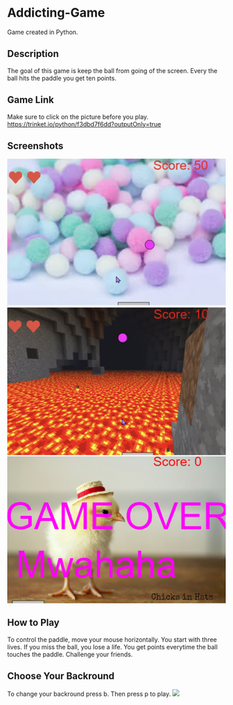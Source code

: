 # Addicting-Game
Game created in Python.

## Description
The goal of this game is keep the ball from going of the screen.
Every the ball hits the paddle you get ten points.

## Game Link
Make sure to click on the picture before you play.
https://trinket.io/python/f3dbd7f6dd?outputOnly=true

## Screenshots
<img src="gamescore.png" width="550">
<img src="gamedemo.png" width="550">
<img src="gameover.png" width="550">

## How to Play
To control the paddle, move your mouse horizontally.
You start with three lives.
If you miss the ball, you lose a life.
You get points everytime the ball touches the paddle.
Challenge your friends.

## Choose Your Backround
To change your backround press b.
Then press p to play.
![](changeBackground3.gif)
